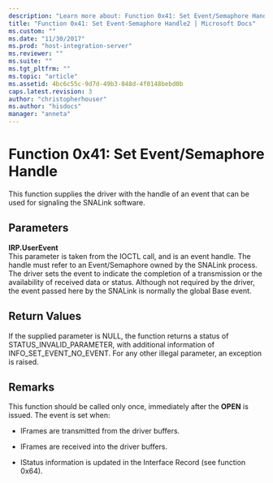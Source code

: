 ```yaml
---
description: "Learn more about: Function 0x41: Set Event/Semaphore Handle"
title: "Function 0x41: Set Event-Semaphore Handle2 | Microsoft Docs"
ms.custom: ""
ms.date: "11/30/2017"
ms.prod: "host-integration-server"
ms.reviewer: ""
ms.suite: ""
ms.tgt_pltfrm: ""
ms.topic: "article"
ms.assetid: 4bc6c55c-9d7d-49b3-848d-4f0148bebd0b
caps.latest.revision: 3
author: "christopherhouser"
ms.author: "hisdocs"
manager: "anneta"
---
```

# Function 0x41: Set Event/Semaphore Handle
This function supplies the driver with the handle of an event that can be used for signaling the SNALink software.  
  
## Parameters  
 **IRP.UserEvent**  
 This parameter is taken from the IOCTL call, and is an event handle. The handle must refer to an Event/Semaphore owned by the SNALink process. The driver sets the event to indicate the completion of a transmission or the availability of received data or status. Although not required by the driver, the event passed here by the SNALink is normally the global Base event.  
  
## Return Values  
 If the supplied parameter is NULL, the function returns a status of STATUS_INVALID_PARAMETER, with additional information of INFO_SET_EVENT_NO_EVENT. For any other illegal parameter, an exception is raised.  
  
## Remarks  
 This function should be called only once, immediately after the **OPEN** is issued. The event is set when:  
  
-   lFrames are transmitted from the driver buffers.  
  
-   lFrames are received into the driver buffers.  
  
-   lStatus information is updated in the Interface Record (see function 0x64).
